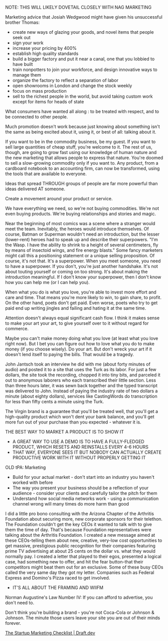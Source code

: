 
NOTE: THIS WILL LIKELY DOVETAIL CLOSELY WITH NAG MARKETING

Marketing advice that Josiah Wedgwood might have given his unsuccessful brother Thomas:
- create new ways of glazing your goods, and novel items that people seek out
- sign your work
- increase your pricing by 400%
- establish high quality standards
- build a bigger factory and put it near a canal, one that you lobbied to have built
- train nonpotters to join your workforce, and design innovative ways to manage them
- organize the factory to reflect a separation of labor
- open showrooms in London and change the stock weekly
- focus on mass production
- sell to the richest people in the world, but avoid taking custom work except for items for heads of state

What consumers have wanted all along : to be treated with respect, and to be connected to other people.

Much promotion doesn't work because just knowing about something isn't the same as being excited about it, using it, or best of all: talking about it.

If you want to be in the commodity business, be my guest. If you want to sell large quantities of cheap stuff, you're welcome to it.
The rest of us, though, are going to grow fast using our knowledge of human nature and the new marketing that allows people to express that nature.
You're doomed to sell a slow-growing commodity only if you want to.
Any product, from a cardboard notebook to an accounting firm, can now be transformed, using the tools that are available to everyone.

Ideas that spread THROUGH groups of people are far more powerful than ideas delivered AT someone.

Create a movement around your product or service. 

We have everything we need, so we're not buying commodities. We're not even buying products. We're buying relationships and stories and magic.

Near the beginning of most comics was a scene where a stranger would meet the team.
Inevitably, the heroes would introduce themselves.
Of course, Batman or Superman wouldn't need an introduction, but the lesser (lower-rent) heroes had to speak up and describe their superpowers.
"I'm the Wasp. I have the ability to shrink to a height of several centimeters, fly by means of insectoid wings, and fire energy blasts."
Some fancy marketers might call this a positioning statement or a unique selling proposition.
Of course, it's not that. It's a superpower.
When you meet someone, you need to have a superpower. If you don't, you're just another handshake.
It's not about touting yourself or coming on too strong. It's about making the introduction meaningful.
If I don't know your superpower, then I don't know how you can help me (or I can help you).

When what you do is what you love, you're able to invest more effort and care and time. That means you're more likely to win, to gain share, to profit.
On the other hand, poets don't get paid.
Even worse, poets who try to get paid end up writing jingles and failing and hating it at the same time.

Attention doesn't always equal significant cash flow.
I think it makes sense to make your art your art, to give yourself over to it without regard for commerce.

Maybe you can't make money doing what you love (at least what you love right now). But I bet you can figure out how to love what you do to make money (if you choose wisely).
Do your art. But don't wreck your art if it doesn't lend itself to paying the bills. That would be a tragedy.

John Jantsch took an interview he did with me (about forty minutes of audio) and posted it to a site that uses the Turk as its labor. For just a few dollars, the site took the recording, chopped it into tiny bits, and parceled it out to anonymous laborers who each transcribed their little section. Less than three hours later, it was sewn back together and the typed transcript was delivered to John. Instead of paying the industry rate of two dollars a minute (about eighty dollars), services like CastingWords do transcription for less than fifty cents a minute using the Turk. 

The Virgin brand is a guarantee that you'll be treated well, that you'll get a high-quality product which won't dent your bank balance, and you'll get more fun out of your purchase than you expected - whatever it is.

THE BEST WAY TO MARKET A PRODUCT IS TO SHOW IT
- A GREAT WAY TO USE A DEMO IS TO HAVE A FULLY-FLEDGED PRODUCT, WHICH RESETS AND REINSTALLS EVERY 4-6 HOURS
- THAT WAY, EVERYONE SEES IT BUT NOBODY CAN ACTUALLY CREATE PRODUCTIVE WORK WITH IT WITHOUT PROPERLY GETTING IT

OLD tPA: Marketing
- Build for your actual market - don't start into an industry you haven't worked with before
- The way you present your business should be a reflection of your audience - consider your clients and carefully tailor the pitch for them
- Understand how social media networks work - using a communication channel wrong will many times do more harm than good

I did a little pro bono consulting with the Arizona Chapter of the Arthritis Foundation about securing more, new corporate sponsors for their telethon. The Foundation couldn't get the key CEOs it wanted to talk with to give them the time of day. That's because Foundation representatives were talking about the Arthritis Foundation. I created a new message aimed at these CEOs-telling them about new, creative, very-low cost opportunities to get massive, prestigious public recognition for their companies featuring prime TV advertising at about 25 cents on the dollar vs. what they would normally pay. I created a letter that played to their egos, presented a logical case, had something new to offer, and hit the fear button-that their competitors might beat them out for an exclusive. Some of these busy CEOs called the very same day they got my letter. Companies such as Federal Express and Domino's Pizza raced to get involved.
- IT'S ALL ABOUT THE FRAMING AND WIIFM

Norman Augustine's Law Number IV: If you can afford to advertise, you don't need to.

Don't think you're building a brand - you're not Coca-Cola or Johnson & Johnson.
The minute those users leave your site you are out of their minds forever.

[The Startup Marketing Checklist | Draft.dev](https://draft.dev/learn/marketing-checklist)
